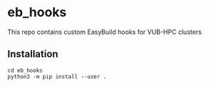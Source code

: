 # eb_hooks

This repo contains custom EasyBuild hooks for VUB-HPC clusters

## Installation

```
cd eb_hooks
python3 -m pip install --user .
```
